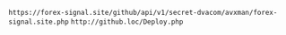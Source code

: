 `https://forex-signal.site/github/api/v1/secret-dvacom/avxman/forex-signal.site.php`
`http://github.loc/Deploy.php`
